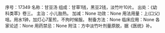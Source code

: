 序号：17349
名称：甘豆汤
组成：甘草1钱，黑豆2钱，淡竹叶10片。
出处：《幼科类萃》卷三。
主治：小儿胎热。
加减：None
功效：None
用法用量：上(口父)咀。用水1钟，加灯心7茎煎，不拘时候服。
制备方法：None
临床应用：None
各家论述：None
用药禁忌：None
附注：方中淡竹叶剂量原脱，据《医统》补。
